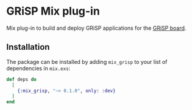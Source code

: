 # GRiSP Mix plug-in

Mix plug-in to build and deploy GRiSP applications for the [GRiSP board][grisp].

## Installation

The package can be installed by adding `mix_grisp` to your list of dependencies
in `mix.exs`:

```elixir
def deps do
  [
    {:mix_grisp, "~> 0.1.0", only: :dev}
  ]
end
```


[grisp]: https://www.grisp.org
